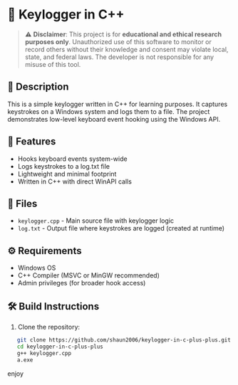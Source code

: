 # 🔑 Keylogger in C++

> ⚠️ **Disclaimer**: This project is for **educational and ethical research purposes only**. Unauthorized use of this software to monitor or record others without their knowledge and consent may violate local, state, and federal laws. The developer is not responsible for any misuse of this tool.

## 📌 Description

This is a simple keylogger written in C++ for learning purposes. It captures keystrokes on a Windows system and logs them to a file. The project demonstrates low-level keyboard event hooking using the Windows API.

## 🧰 Features

- Hooks keyboard events system-wide
- Logs keystrokes to a log.txt file
- Lightweight and minimal footprint
- Written in C++ with direct WinAPI calls

## 📂 Files

- `keylogger.cpp` - Main source file with keylogger logic
- `log.txt` - Output file where keystrokes are logged (created at runtime)

## ⚙️ Requirements

- Windows OS
- C++ Compiler (MSVC or MinGW recommended)
- Admin privileges (for broader hook access)

## 🛠️ Build Instructions

1. Clone the repository:
```bash
   git clone https://github.com/shaun2006/keylogger-in-c-plus-plus.git
   cd keylogger-in-c-plus-plus
   g++ keylogger.cpp
   a.exe
```
enjoy
